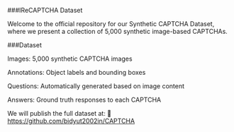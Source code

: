 ###IReCAPTCHA Dataset

Welcome to the official repository for our Synthetic CAPTCHA Dataset, where we present a collection of 5,000 synthetic image-based CAPTCHAs.

###Dataset

Images: 5,000 synthetic CAPTCHA images

Annotations: Object labels and bounding boxes

Questions: Automatically generated based on image content

Answers: Ground truth responses to each CAPTCHA

We will publish the full dataset at:
🔗 https://github.com/bidyut2002in/CAPTCHA
